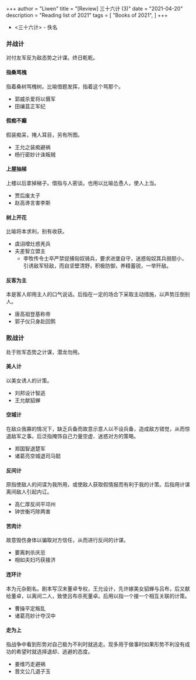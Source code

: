 +++
author = "Liwen"
title = "[Review] 三十六计 (3)"
date = "2021-04-20"
description = "Reading list of 2021"
tags = [
    "Books of 2021",
]
+++

* <三十六计> - 佚名

### 并战计
对付友军反为敌态势之计谋。终日乾乾。

#### 指桑骂槐
指着桑树骂槐树。比喻借题发挥，指着这个骂那个。

* 郭威杀爱将以慑军
* 田禳苴正军纪


#### 假痴不癫
假装痴呆，掩人耳目，另有所图。

* 王允之装痴避祸
* 杨行密妙计诛叛贼


#### 上屋抽梯
上楼以后拿掉梯子。借指与人密谈。也用以比喻怂恿人，使人上当。

* 贾后废太子
* 赵高谗言害李斯


#### 树上开花
比喻将本求利，别有收获。
* 虞诩增灶惑羌兵
* 夫差智立盟主
  * 李牧传令士卒严禁捉捕匈奴骑兵，要求进堡自守，迷惑匈奴其兵弱胆小，引诱敌军轻敌，而自坚壁清野，积极防御，养精蓄锐，一举歼敌。

#### 反客为主
本是客人却用主人的口气说话。后指在一定的场合下采取主动措施，以声势压倒别人。

* 唐高祖登基称帝
* 郭子仪只身赴回鹘

### 败战计
处于败军态势之计谋，潜龙勿用。

#### 美人计
以美女诱人的计策。

* 刘邦设计智逃
* 王允献貂蝉

#### 空城计
在敌众我寡的情况下，缺乏兵备而故意示意人以不设兵备，造成敌方错觉，从而惊退敌军之事。后泛指掩饰自己力量空虚、迷惑对方的策略。

* 郑国智退楚军
* 诸葛亮空城退司马懿

#### 反间计
原指使敌人的间谍为我所用，或使敌人获取假情报而有利于我的计策。后指用计谋离间敌人引起内讧。


* 高仁厚反间平邛州
* 钟世衡巧除两害


#### 苦肉计
故意毁伤身体以骗取对方信任，从而进行反间的计谋。

* 要离刺杀庆忌
* 相如夫妇巧获接济

#### 连环计
本为元杂剧名。剧本写汉末董卓专权，王允设计，先许嫁美女貂蝉与吕布，后又献给董卓，以离间二人，致使吕布杀死董卓。后用以指一个接一个相互关联的计策。
* 曹操平定叛乱
* 诸葛亮妙计夺汉中


#### 走为上
指战争中看到形势对自己极为不利时就逃走。现多用于做事时如果形势不利没有成功的希望时就选择退却、逃避的态度。

* 姜维巧走避祸
* 晋文公几退子玉
